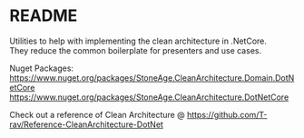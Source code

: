 # README #

Utilities to help with implementing the clean architecture in .NetCore.  
They reduce the common boilerplate for presenters and use cases.  

  
Nuget Packages:   
https://www.nuget.org/packages/StoneAge.CleanArchitecture.Domain.DotNetCore
https://www.nuget.org/packages/StoneAge.CleanArchitecture.DotNetCore


Check out a reference of Clean Architecture @ https://github.com/T-rav/Reference-CleanArchitecture-DotNet
